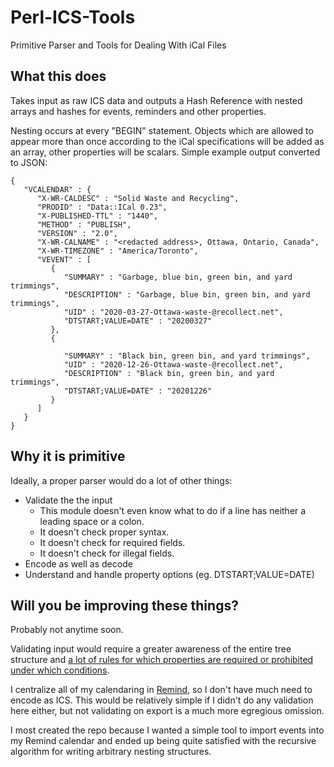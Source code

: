 # Perl-ICS-Tools
Primitive Parser and Tools for Dealing With iCal Files

## What this does

Takes input as raw ICS data and outputs a Hash Reference with nested arrays and hashes for events, reminders and other properties.

Nesting occurs at every "BEGIN" statement. Objects which are allowed to appear more than once according to the iCal specifications will be added as an array, other properties will be scalars. Simple example output converted to JSON:

```
{
   "VCALENDAR" : {
      "X-WR-CALDESC" : "Solid Waste and Recycling",
      "PRODID" : "Data::ICal 0.23",
      "X-PUBLISHED-TTL" : "1440",
      "METHOD" : "PUBLISH",
      "VERSION" : "2.0",
      "X-WR-CALNAME" : "<redacted address>, Ottawa, Ontario, Canada",
      "X-WR-TIMEZONE" : "America/Toronto",
      "VEVENT" : [
         {
            "SUMMARY" : "Garbage, blue bin, green bin, and yard trimmings",
            "DESCRIPTION" : "Garbage, blue bin, green bin, and yard trimmings",
            "UID" : "2020-03-27-Ottawa-waste-@recollect.net",
            "DTSTART;VALUE=DATE" : "20200327"
         },
         {

            "SUMMARY" : "Black bin, green bin, and yard trimmings",
            "UID" : "2020-12-26-Ottawa-waste-@recollect.net",
            "DESCRIPTION" : "Black bin, green bin, and yard trimmings",
            "DTSTART;VALUE=DATE" : "20201226"
         }
      ]
   }
}
```

## Why it is primitive

Ideally, a proper parser would do a lot of other things:

* Validate the the input
  * This module doesn't even know what to do if a line has neither a leading space or a colon.
  * It doesn't check proper syntax.
  * It doesn't check for required fields.
  * It doesn't check for illegal fields.
* Encode as well as decode
* Understand and handle property options (eg. DTSTART;VALUE=DATE)

## Will you be improving these things?

Probably not anytime soon.

Validating input would require a greater awareness of the entire tree structure and [a lot of rules for which properties are required or prohibited under which conditions](https://upload.wikimedia.org/wikipedia/commons/c/c0/ICalendarSpecification.png).

I centralize all of my calendaring in [Remind](https://dianne.skoll.ca/projects/remind/), so I don't have much need to encode as ICS. This would be relatively simple if I didn't do any validation here either, but not validating on export is a much more egregious omission.

I most created the repo because I wanted a simple tool to import events into my Remind calendar and ended up being quite satisfied with the recursive algorithm for writing arbitrary nesting structures.
